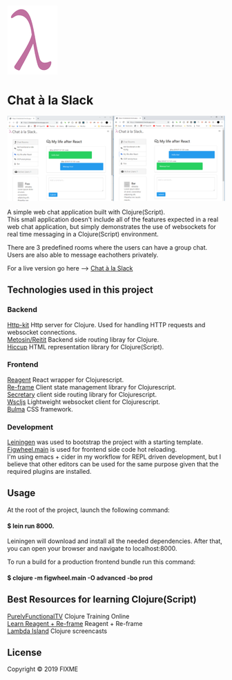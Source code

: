 ![alt text](https://raw.githubusercontent.com/sguessou/chatalaslack/master/resources/public/images/lambda.png)

# Chat à la Slack

![alt text](https://raw.githubusercontent.com/sguessou/chatalaslack/master/chat_1.PNG)


A simple web chat application built with Clojure(Script).   
This small application doesn't include all of the features expected in a real web chat application, but simply demonstrates the use of websockets for real time messaging in a Clojure(Script) environment.

There are 3 predefined rooms where the users can have a group chat.    
Users are also able to message eachothers privately.    

For a live version go here --> [Chat à la Slack](https://chatalaslack.herokuapp.com/)

## Technologies used in this project

### Backend
[Http-kit](https://www.http-kit.org/) Http server for Clojure. Used for handling HTTP requests and websocket connections.   
[Metosin/Reitit](https://github.com/metosin/reitit) Backend side routing libray for Clojure.    
[Hiccup](https://github.com/weavejester/hiccup) HTML representation library for Clojure(Script).       

### Frontend
[Reagent](https://reagent-project.github.io/) React wrapper for Clojurescript.   
[Re-frame](https://github.com/Day8/re-frame) Client state management library for Clojurescript.    
[Secretary](https://github.com/clj-commons/secretary) client side routing library for Clojurescript.   
[Wscljs](https://github.com/nilenso/wscljs) Lightweight websocket client for Clojurescript.       
[Bulma](https://bulma.io/) CSS framework.   

### Development
[Leiningen](https://leiningen.org/) was used to bootstrap the project with a starting template.    
[Figwheel.main](https://figwheel.org/docs/) is used for frontend side code hot reloading.    
I'm using emacs + cider in my workflow for REPL driven development, but I believe that other editors can be used for the same purpose given that the required plugins are installed.   


## Usage

At the root of the project, launch the following command: 
####  $ lein run 8000.    
Leiningen will download and install all the needed dependencies. After that, you can open your browser and navigate to localhost:8000. 

To run a build for a production frontend bundle run this command: 
#### $ clojure -m figwheel.main -O advanced -bo prod      


## Best Resources for learning Clojure(Script)
[PurelyFunctionalTV](https://purelyfunctional.tv/)  Clojure Training Online       
[Learn Reagent + Re-frame](https://www.jacekschae.com/reagent-re-frame) Reagent + Re-frame  
[Lambda Island](https://lambdaisland.com/) Clojure screencasts     

## License

Copyright © 2019 FIXME

